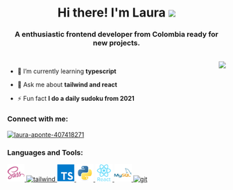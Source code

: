 <h1 align="center">Hi there! I'm Laura 
  <img loading="lazy" width="35" src="https://emojis.slackmojis.com/emojis/images/1629602156/48789/meow_co.png?1629602156"></h1>
<h3 align="center">A enthusiastic frontend developer from Colombia ready for new projects.</h3>
<br/>
<img align="right"  src="https://media.giphy.com/media/L1R1tvI9svkIWwpVYr/giphy.gif"/>

- 🌱 I’m currently learning **typescript**

- 💬 Ask me about **tailwind and react**

- ⚡ Fun fact **I do a daily sudoku from 2021**

<h3 align="left">Connect with me:</h3>
<p align="left">
<a href="https://linkedin.com/in/laura-aponte-407418271" target="blank"><img align="center" src="https://raw.githubusercontent.com/rahuldkjain/github-profile-readme-generator/master/src/images/icons/Social/linked-in-alt.svg" alt="laura-aponte-407418271" height="30" width="40" /></a>
</p>

<h3 align="left">Languages and Tools:</h3>
<p align="left"> 
    <a href="https://sass-lang.com" target="_blank" rel="noreferrer"> <img src="https://raw.githubusercontent.com/devicons/devicon/master/icons/sass/sass-original.svg" alt="sass" width="40" height="40"/> </a> 
  <a href="https://tailwindcss.com/" target="_blank" rel="noreferrer"> <img src="https://www.vectorlogo.zone/logos/tailwindcss/tailwindcss-icon.svg" alt="tailwind" width="40" height="40"/> </a> 
    <a href="https://www.typescriptlang.org/" target="_blank" rel="noreferrer"> <img src="https://raw.githubusercontent.com/devicons/devicon/master/icons/typescript/typescript-original.svg" alt="typescript" width="40" height="40"/> </a> 
    <a href="https://www.python.org" target="_blank" rel="noreferrer"> <img src="https://raw.githubusercontent.com/devicons/devicon/master/icons/python/python-original.svg" alt="python" width="40" height="40"/> </a> 
    <a href="https://reactjs.org/" target="_blank" rel="noreferrer"> <img src="https://raw.githubusercontent.com/devicons/devicon/master/icons/react/react-original-wordmark.svg" alt="react" width="40" height="40"/> </a> 
    <a href="https://www.mysql.com/" target="_blank" rel="noreferrer"> <img src="https://raw.githubusercontent.com/devicons/devicon/master/icons/mysql/mysql-original-wordmark.svg" alt="mysql" width="40" height="40"/> </a> 
    <a href="https://git-scm.com/" target="_blank" rel="noreferrer"> <img src="https://www.vectorlogo.zone/logos/git-scm/git-scm-icon.svg" alt="git" width="40" height="40"/> </a> 
</p>
